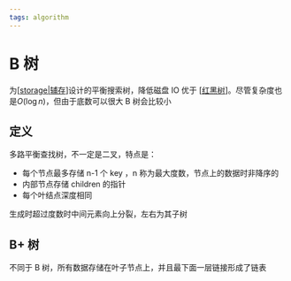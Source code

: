 ```yaml
---
tags: algorithm
---
```

# B 树

为[[storage|辅存]]设计的平衡搜索树，降低磁盘 IO 优于 [[红黑树]]。尽管复杂度也是$O(\log n)$，但由于底数可以很大 B 树会比较小

## 定义

多路平衡查找树，不一定是二叉，特点是：

- 每个节点最多存储 n-1 个 key ，n 称为最大度数，节点上的数据时非降序的
- 内部节点存储 children 的指针
- 每个叶结点深度相同

生成时超过度数时中间元素向上分裂，左右为其子树

## B+ 树

不同于 B 树，所有数据存储在叶子节点上，并且最下面一层链接形成了链表

[//begin]: # "Autogenerated link references for markdown compatibility"
[storage|辅存]: ../../database/storage.md "存储设备"
[红黑树]: 红黑树.md "红黑树"
[//end]: # "Autogenerated link references"
